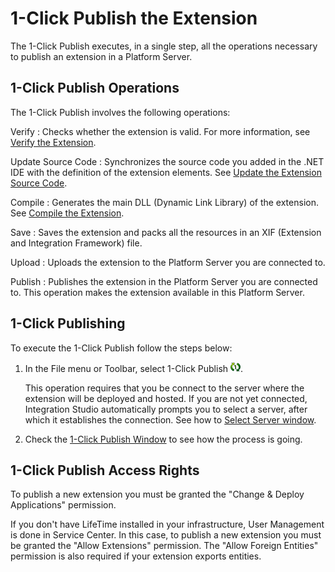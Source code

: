 # 1-Click Publish the Extension

The 1-Click Publish executes, in a single step, all the operations necessary to publish an extension in a Platform Server.

## 1-Click Publish Operations

The 1-Click Publish involves the following operations:

Verify
:   Checks whether the extension is valid. For more information, see [Verify the Extension](<extension-verify.md>).

Update Source Code
:   Synchronizes the source code you added in the .NET IDE with the definition of the extension elements. See [Update the Extension Source Code](<extension-update-source-code.md>).

Compile
:   Generates the main DLL (Dynamic Link Library) of the extension. See [Compile the Extension](<extension-compile.md>).

Save
:   Saves the extension and packs all the resources in an XIF (Extension and Integration Framework) file.

Upload
:   Uploads the extension to the Platform Server you are connected to.

Publish
:   Publishes the extension in the Platform Server you are connected to. This operation makes the extension available in this Platform Server.

## 1-Click Publishing

To execute the 1-Click Publish follow the steps below:
  
1. In the File menu or Toolbar, select 1-Click Publish ![](images/1-click-publish-icon.gif).

    This operation requires that you be connect to the server where the extension will be deployed and hosted. If you are not yet connected, Integration Studio automatically prompts you to select a server, after which it establishes the connection. See how to [Select Server window](<../../../ref/integration-studio/menu/file/server-select-window.md>).

1. Check the [1-Click Publish Window](<../../../ref/integration-studio/menu/file/extension-1-cp-window.md>) to see how the process is going.

## 1-Click Publish Access Rights

To publish a new extension you must be granted the "Change & Deploy Applications" permission.

<div class="info" markdown="1">

If you don't have LifeTime installed in your infrastructure, User Management is done in Service Center. In this case, to publish a new extension you must be granted the "Allow Extensions" permission. The "Allow Foreign Entities" permission is also required if your extension exports entities.

</div>
